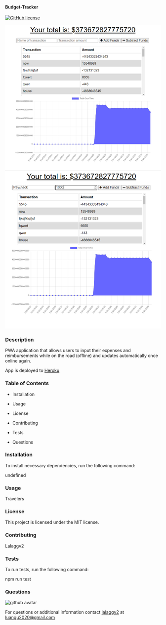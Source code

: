 
#### Budget-Tracker ####
[![GitHub license](https://img.shields.io/badge/license-MIT-blue.svg)](https://github.com/lalaggv2/budget-tracker)

![](public\imgs\Budgett1.PNG)
![](public\imgs\budget2.PNG)

### Description ###

PWA application that allows users to input their expenses and reimbursements while on the road (offline) and updates automatically once online again.

App is deployed to [Heroku](https://secure-dusk-69099.herokuapp.com/)

### Table of Contents ###

* Installation

* Usage

* License

* Contributing

* Tests

* Questions

### Installation ###

To install necessary dependencies, run the following command:

undefined

### Usage ###

Travelers

### License ###

This project is licensed under the MIT license.
  
### Contributing ###

Lalaggv2

### Tests ###

To run tests, run the following command:

npm run test

### Questions ###

<img src="https://avatars0.githubusercontent.com/u/6589798?v=4" alt="github avatar" width=200px/>

For questions or additional information contact [lalaggv2](https://api.github.com/users/lalaggv2) at luangu2020@gmail.com